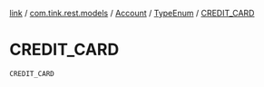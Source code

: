 [link](../../../index.md) / [com.tink.rest.models](../../index.md) / [Account](../index.md) / [TypeEnum](index.md) / [CREDIT_CARD](./-c-r-e-d-i-t_-c-a-r-d.md)

# CREDIT_CARD

`CREDIT_CARD`